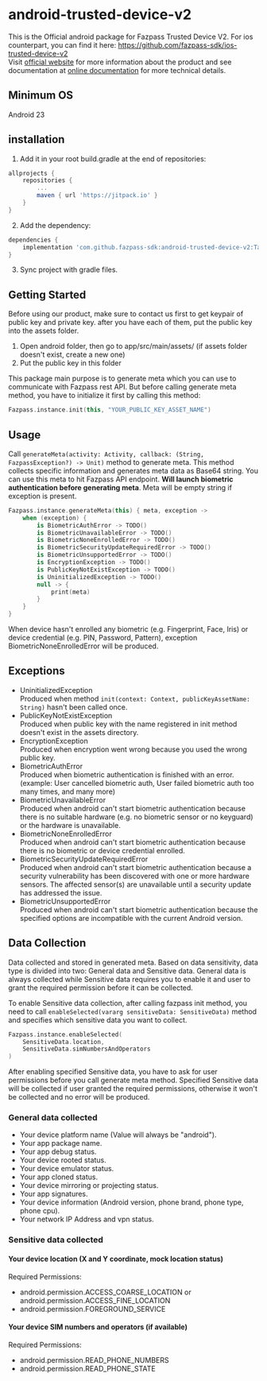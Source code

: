 # android-trusted-device-v2

This is the Official android package for Fazpass Trusted Device V2.
For ios counterpart, you can find it here: https://github.com/fazpass-sdk/ios-trusted-device-v2 <br>
Visit [official website](https://fazpass.com) for more information about the product and see documentation at [online documentation](https://doc.fazpass.com) for more technical details.

## Minimum OS

Android 23

## installation

1. Add it in your root build.gradle at the end of repositories:
```gradle
allprojects {
	repositories {
		...
		maven { url 'https://jitpack.io' }
	}
}
```
2. Add the dependency:
```gradle
dependencies {
	implementation 'com.github.fazpass-sdk:android-trusted-device-v2:Tag'
}
```
3. Sync project with gradle files.

## Getting Started

Before using our product, make sure to contact us first to get keypair of public key and private key.
after you have each of them, put the public key into the assets folder.

1. Open android folder, then go to app/src/main/assets/ (if assets folder doesn't exist, create a new one)
2. Put the public key in this folder

This package main purpose is to generate meta which you can use to communicate with Fazpass rest API. But
before calling generate meta method, you have to initialize it first by calling this method:
```kotlin
Fazpass.instance.init(this, "YOUR_PUBLIC_KEY_ASSET_NAME")
```

## Usage

Call `generateMeta(activity: Activity, callback: (String, FazpassException?) -> Unit)` method to generate meta. This method
collects specific information and generates meta data as Base64 string.
You can use this meta to hit Fazpass API endpoint. **Will launch biometric authentication before
generating meta**. Meta will be empty string if exception is present.
```kotlin
Fazpass.instance.generateMeta(this) { meta, exception ->
    when (exception) {
        is BiometricAuthError -> TODO()
        is BiometricUnavailableError -> TODO()
        is BiometricNoneEnrolledError -> TODO()
        is BiometricSecurityUpdateRequiredError -> TODO()
        is BiometricUnsupportedError -> TODO()
        is EncryptionException -> TODO()
        is PublicKeyNotExistException -> TODO()
        is UninitializedException -> TODO()
        null -> { 
            print(meta) 
        }
    }
}
```
When device hasn't enrolled any biometric (e.g. Fingerprint, Face, Iris) or device credential (e.g. PIN, Password, Pattern), exception BiometricNoneEnrolledError will be produced.

## Exceptions

* UninitializedException<br>
Produced when method `init(context: Context, publicKeyAssetName: String)` hasn't been called once.
* PublicKeyNotExistException<br>
Produced when public key with the name registered in init method doesn't exist in the assets directory.
* EncryptionException<br>
Produced when encryption went wrong because you used the wrong public key.
* BiometricAuthError<br>
Produced when biometric authentication is finished with an error. (example: User cancelled biometric auth, User failed biometric auth too many times, and many more)
* BiometricUnavailableError<br>
Produced when android can't start biometric authentication because there is no suitable hardware (e.g. no biometric sensor or no keyguard) or the hardware is unavailable.
* BiometricNoneEnrolledError<br>
Produced when android can't start biometric authentication because there is no biometric or device credential enrolled.
* BiometricSecurityUpdateRequiredError<br>
Produced when android can't start biometric authentication because a security vulnerability has been discovered with one or
more hardware sensors. The affected sensor(s) are unavailable until a security update has addressed the issue.
* BiometricUnsupportedError<br>
Produced when android can't start biometric authentication because the specified options are incompatible with the current Android version.

## Data Collection

Data collected and stored in generated meta. Based on data sensitivity, data type is divided into two: General data and Sensitive data.
General data is always collected while Sensitive data requires you to enable it and user to grant the required permission before it can be collected.

To enable Sensitive data collection, after calling fazpass init method, you need to call `enableSelected(vararg sensitiveData: SensitiveData)` method and
specifies which sensitive data you want to collect.
```kotlin
Fazpass.instance.enableSelected(
    SensitiveData.location,
    SensitiveData.simNumbersAndOperators
)
```
After enabling specified Sensitive data, you have to ask for user permissions before you call generate meta method. Specified Sensitive data will be collected
if user granted the required permissions, otherwise it won't be collected and no error will be produced.

### General data collected

* Your device platform name (Value will always be "android").
* Your app package name.
* Your app debug status.
* Your device rooted status.
* Your device emulator status.
* Your app cloned status.
* Your device mirroring or projecting status.
* Your app signatures.
* Your device information (Android version, phone brand, phone type, phone cpu).
* Your network IP Address and vpn status.

### Sensitive data collected

#### Your device location (X and Y coordinate, mock location status)

Required Permissions:
* android.permission.ACCESS_COARSE_LOCATION or android.permission.ACCESS_FINE_LOCATION
* android.permission.FOREGROUND_SERVICE

#### Your device SIM numbers and operators (if available)

Required Permissions:
* android.permission.READ_PHONE_NUMBERS
* android.permission.READ_PHONE_STATE
